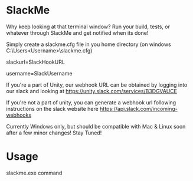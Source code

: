 # SlackMe
Why keep looking at that terminal window? Run your build, tests, or whatever through SlackMe and get notified when its done!

Simply create a slackme.cfg file in you home directory (on windows C:\Users\<Username>\slackme.cfg)

slackurl=SlackHookURL

username=SlackUsername

If you're a part of Unity, our webhook URL can be obtained by logging into our slack and looking at https://unity.slack.com/services/B3DGVAUCE

If you're not a part of unity, you can generate a webhook url following instructions on the slack website here https://api.slack.com/incoming-webhooks

Currently Windows only, but should be compatible with Mac & Linux soon after a few minor changes! Stay Tuned!

# Usage
slackme.exe command
